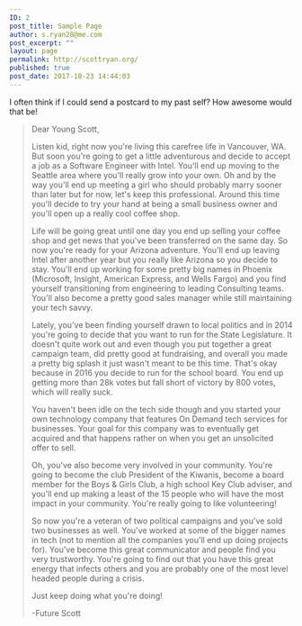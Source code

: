 ```yaml
---
ID: 2
post_title: Sample Page
author: s.ryan28@me.com
post_excerpt: ""
layout: page
permalink: http://scottryan.org/
published: true
post_date: 2017-10-23 14:44:03
---
```

<p>I often think if I could send a postcard to my past self? How awesome would that be! </p><blockquote><p>Dear Young Scott,</p><p>Listen kid, right now you're living this carefree life in Vancouver, WA. But soon you're going to get a little adventurous and decide to accept a job as a Software Engineer with Intel. You'll end up moving to the Seattle area where you'll really grow into your own. Oh and by the way you'll end up meeting a girl who should probably marry sooner than later but for now, let's keep this professional. Around this time you'll decide to try your hand at being a small business owner and you'll open up a really cool coffee shop.</p><p>Life will be going great until one day you end up selling your coffee shop and get news that you've been transferred on the same day. So now you're ready for your Arizona adventure. You'll end up leaving Intel after another year but you really like Arizona so you decide to stay. You'll end up working for some pretty big names in Phoenix (Microsoft, Insight, American Express, and Wells Fargo) and you find yourself transitioning from engineering to leading Consulting teams. You'll also become a pretty good sales manager while still maintaining your tech savvy.</p><p>Lately, you've been finding yourself drawn to local politics and in 2014 you're going to decide that you want to run for the State Legislature. It doesn't quite work out and even though you put together a great campaign team, did pretty good at fundraising, and overall you made a pretty big splash it just wasn't meant to be this time. That's okay because in 2016 you decide to run for the school board. You end up getting more than 28k votes but fall short of victory by 800 votes, which will really suck.</p><p>You haven't been idle on the tech side though and you started your own technology company that features On Demand tech services for businesses. Your goal for this company was to eventually get acquired and that happens rather on when you get an unsolicited offer to sell.</p><p></p><p>Oh, you've also become very involved in your community. You're going to become the club President of the Kiwanis, become a board member for the Boys &amp; Girls Club, a high school Key Club adviser, and you'll end up making a least of the 15 people who will have the most impact in your community. You're really going to like volunteering!</p><p></p><p>So now you're a veteran of two political campaigns and you've sold two businesses as well. You've worked at some of the bigger names in tech (not to mention all the companies you'll end up doing projects for). You've become this great communicator and people find you very trustworthy. You're going to find out that you have this great energy that infects others and you are probably one of the most level headed people during a crisis. </p><p>Just keep doing what you're doing!</p><p>-Future Scott</p></blockquote>